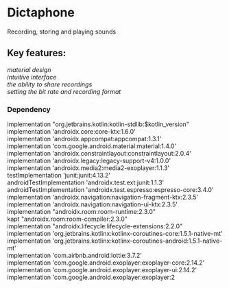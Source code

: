 # Dictaphone
Recording, storing and playing sounds
## Key features:
_material design_    
_intuitive interface_  
_the ability to share recordings_  
_setting the bit rate and recording format_    
### Dependency
implementation "org.jetbrains.kotlin:kotlin-stdlib:$kotlin_version"  
    implementation 'androidx.core:core-ktx:1.6.0'  
    implementation 'androidx.appcompat:appcompat:1.3.1'  
    implementation 'com.google.android.material:material:1.4.0'  
    implementation 'androidx.constraintlayout:constraintlayout:2.0.4'  
    implementation 'androidx.legacy:legacy-support-v4:1.0.0'  
    implementation 'androidx.media2:media2-exoplayer:1.1.3'  
    testImplementation 'junit:junit:4.13.2'  
    androidTestImplementation 'androidx.test.ext:junit:1.1.3'  
    androidTestImplementation 'androidx.test.espresso:espresso-core:3.4.0'  
    implementation 'androidx.navigation:navigation-fragment-ktx:2.3.5'  
    implementation 'androidx.navigation:navigation-ui-ktx:2.3.5'  
    implementation "androidx.room:room-runtime:2.3.0"  
    kapt "androidx.room:room-compiler:2.3.0"  
    implementation "androidx.lifecycle:lifecycle-extensions:2.2.0"  
    implementation 'org.jetbrains.kotlinx:kotlinx-coroutines-core:1.5.1-native-mt'  
    implementation 'org.jetbrains.kotlinx:kotlinx-coroutines-android:1.5.1-native-mt'  
    implementation 'com.airbnb.android:lottie:3.7.2'  
    implementation 'com.google.android.exoplayer:exoplayer-core:2.14.2'  
    implementation 'com.google.android.exoplayer:exoplayer-ui:2.14.2'  
    implementation 'com.google.android.exoplayer:exoplayer:2


